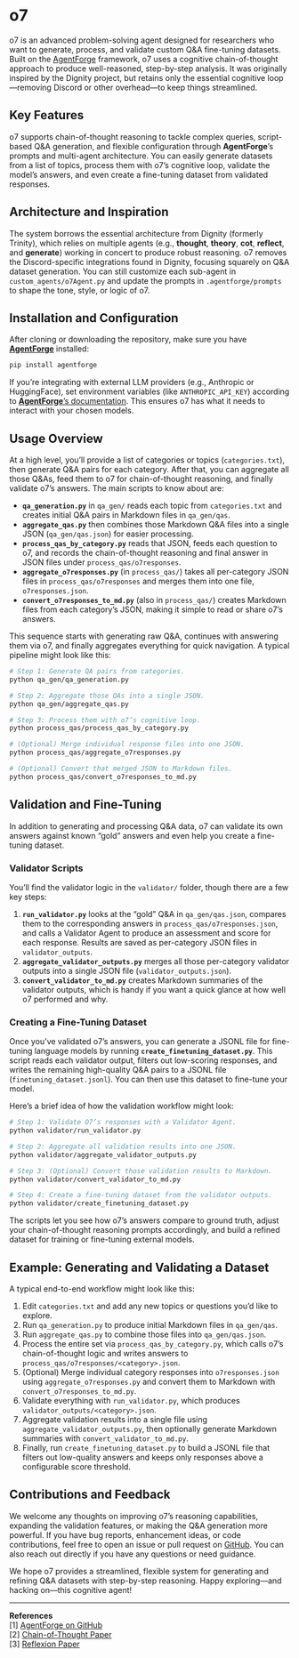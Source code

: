 # o7

o7 is an advanced problem-solving agent designed for researchers who want to generate, process, and validate custom Q&A fine-tuning datasets. Built on the [AgentForge](https://github.com/DataBassGit/AgentForge) framework, o7 uses a cognitive chain-of-thought approach to produce well-reasoned, step-by-step analysis. It was originally inspired by the Dignity project, but retains only the essential cognitive loop—removing Discord or other overhead—to keep things streamlined.

## Key Features

o7 supports chain-of-thought reasoning to tackle complex queries, script-based Q&A generation, and flexible configuration through **AgentForge**’s prompts and multi-agent architecture. You can easily generate datasets from a list of topics, process them with o7’s cognitive loop, validate the model’s answers, and even create a fine-tuning dataset from validated responses.

## Architecture and Inspiration

The system borrows the essential architecture from Dignity (formerly Trinity), which relies on multiple agents (e.g., **thought**, **theory**, **cot**, **reflect**, and **generate**) working in concert to produce robust reasoning. o7 removes the Discord-specific integrations found in Dignity, focusing squarely on Q&A dataset generation. You can still customize each sub-agent in `custom_agents/o7Agent.py` and update the prompts in `.agentforge/prompts` to shape the tone, style, or logic of o7.

## Installation and Configuration

After cloning or downloading the repository, make sure you have [**AgentForge**](https://github.com/DataBassGit/AgentForge) installed:

```bash
pip install agentforge
```

If you’re integrating with external LLM providers (e.g., Anthropic or HuggingFace), set environment variables (like `ANTHROPIC_API_KEY`) according to [**AgentForge**’s documentation](https://github.com/DataBassGit/AgentForge). This ensures o7 has what it needs to interact with your chosen models.

## Usage Overview

At a high level, you’ll provide a list of categories or topics (`categories.txt`), then generate Q&A pairs for each category. After that, you can aggregate all those Q&As, feed them to o7 for chain-of-thought reasoning, and finally validate o7’s answers. The main scripts to know about are:

- **`qa_generation.py`** in `qa_gen/` reads each topic from `categories.txt` and creates initial Q&A pairs in Markdown files in `qa_gen/qas`.
- **`aggregate_qas.py`** then combines those Markdown Q&A files into a single JSON (`qa_gen/qas.json`) for easier processing.
- **`process_qas_by_category.py`** reads that JSON, feeds each question to o7, and records the chain-of-thought reasoning and final answer in JSON files under `process_qas/o7responses`.
- **`aggregate_o7responses.py`** (in `process_qas/`) takes all per-category JSON files in `process_qas/o7responses` and merges them into one file, `o7responses.json`.  
- **`convert_o7responses_to_md.py`** (also in `process_qas/`) creates Markdown files from each category’s JSON, making it simple to read or share o7’s answers.
  
This sequence starts with generating raw Q&A, continues with answering them via o7, and finally aggregates everything for quick navigation. A typical pipeline might look like this:

```bash
# Step 1: Generate QA pairs from categories.
python qa_gen/qa_generation.py

# Step 2: Aggregate those QAs into a single JSON.
python qa_gen/aggregate_qas.py

# Step 3: Process them with o7’s cognitive loop.
python process_qas/process_qas_by_category.py

# (Optional) Merge individual response files into one JSON.
python process_qas/aggregate_o7responses.py

# (Optional) Convert that merged JSON to Markdown files.
python process_qas/convert_o7responses_to_md.py
```

## Validation and Fine-Tuning

In addition to generating and processing Q&A data, o7 can validate its own answers against known “gold” answers and even help you create a fine-tuning dataset.

### Validator Scripts

You’ll find the validator logic in the `validator/` folder, though there are a few key steps:

1. **`run_validator.py`** looks at the “gold” Q&A in `qa_gen/qas.json`, compares them to the corresponding answers in `process_qas/o7responses.json`, and calls a Validator Agent to produce an assessment and score for each response. Results are saved as per-category JSON files in `validator_outputs`.
2. **`aggregate_validator_outputs.py`** merges all those per-category validator outputs into a single JSON file (`validator_outputs.json`).
3. **`convert_validator_to_md.py`** creates Markdown summaries of the validator outputs, which is handy if you want a quick glance at how well o7 performed and why.

### Creating a Fine-Tuning Dataset

Once you’ve validated o7’s answers, you can generate a JSONL file for fine-tuning language models by running **`create_finetuning_dataset.py`**. This script reads each validator output, filters out low-scoring responses, and writes the remaining high-quality Q&A pairs to a JSONL file (`finetuning_dataset.jsonl`). You can then use this dataset to fine-tune your model.  
   
Here’s a brief idea of how the validation workflow might look:

```bash
# Step 1: Validate O7’s responses with a Validator Agent.
python validator/run_validator.py

# Step 2: Aggregate all validation results into one JSON.
python validator/aggregate_validator_outputs.py

# Step 3: (Optional) Convert those validation results to Markdown.
python validator/convert_validator_to_md.py

# Step 4: Create a fine-tuning dataset from the validator outputs.
python validator/create_finetuning_dataset.py
```

The scripts let you see how o7’s answers compare to ground truth, adjust your chain-of-thought reasoning prompts accordingly, and build a refined dataset for training or fine-tuning external models.

## Example: Generating and Validating a Dataset

A typical end-to-end workflow might look like this:  
1. Edit `categories.txt` and add any new topics or questions you’d like to explore.  
2. Run `qa_generation.py` to produce initial Markdown files in `qa_gen/qas`.  
3. Run `aggregate_qas.py` to combine those files into `qa_gen/qas.json`.  
4. Process the entire set via `process_qas_by_category.py`, which calls o7’s chain-of-thought logic and writes answers to `process_qas/o7responses/<category>.json`.  
5. (Optional) Merge individual category responses into `o7responses.json` using `aggregate_o7responses.py` and convert them to Markdown with `convert_o7responses_to_md.py`.  
6. Validate everything with `run_validator.py`, which produces `validator_outputs/<category>.json`.  
7. Aggregate validation results into a single file using `aggregate_validator_outputs.py`, then optionally generate Markdown summaries with `convert_validator_to_md.py`.  
8. Finally, run `create_finetuning_dataset.py` to build a JSONL file that filters out low-quality answers and keeps only responses above a configurable score threshold.

## Contributions and Feedback

We welcome any thoughts on improving o7’s reasoning capabilities, expanding the validation features, or making the Q&A generation more powerful. If you have bug reports, enhancement ideas, or code contributions, feel free to open an issue or pull request on [GitHub](https://github.com/DataBassGit/AgentForge). You can also reach out directly if you have any questions or need guidance.

We hope o7 provides a streamlined, flexible system for generating and refining Q&A datasets with step-by-step reasoning. Happy exploring—and hacking on—this cognitive agent!

---

**References**  
[1] [AgentForge on GitHub](https://github.com/DataBassGit/AgentForge)  
[2] [Chain-of-Thought Paper](https://arxiv.org/abs/2201.11903)  
[3] [Reflexion Paper](https://arxiv.org/abs/2303.11366)

[//]: # (# o7)

[//]: # ()
[//]: # (o7 is an advanced problem-solving agent designed for researchers who want to generate and process custom Q&A datasets. Built on the [AgentForge]&#40;https://github.com/DataBassGit/AgentForge&#41; framework, o7 focuses on a cognitive chain-of-thought approach to produce well-reasoned, step-by-step analysis. Originally inspired by the Dignity project, o7 retains the essential cognitive loop—minus any Discord or other overhead integrations—to keep things streamlined.)

[//]: # ()
[//]: # (## Key Features)

[//]: # ()
[//]: # (- **Chain-of-Thought Reasoning**: A structured, step-by-step reasoning process that helps tackle complex questions.)

[//]: # (- **Script-Based Dataset Generation**: Easily generate Q&A pairs based on an input list of topics &#40;categories&#41;.)

[//]: # (- **Customizable Prompts**: Adjust the agent prompts in the `.agentforge/prompts` folder to shape o7’s behavior and response style.)

[//]: # (- **AgentForge Integration**: Leverages AgentForge’s flexible architecture, which allows advanced multi-agent interactions, chaining, and prompt management.)

[//]: # ()
[//]: # (## Architecture and Inspiration)

[//]: # ()
[//]: # (o7’s cognitive architecture is inspired by Dignity &#40;formerly Trinity&#41;, a multi-agent system that orchestrates different roles to generate lucid and liminal conversational character bots. In o7, we implement a similar approach with separate agents &#40;e.g., **thought**, **theory**, **cot**, **reflect**, and **generate**&#41; coordinating to produce in-depth reasoning. However, the Discord client and other overhead have been removed, resulting in a more lightweight solution tailored for dataset generation.)

[//]: # ()
[//]: # (## Installation and Configuration)

[//]: # ()
[//]: # (1. Clone or download this repository.)

[//]: # (2. Install [AgentForge]&#40;https://github.com/DataBassGit/AgentForge&#41; &#40;and any other dependencies listed in your `requirements.txt` or environment file&#41;:)

[//]: # (   ```bash)

[//]: # (   pip install agentforge)

[//]: # (   ```)

[//]: # (3. &#40;Optional&#41; If you plan to use Anthropics, HuggingFace, or other LLM providers, set the relevant environment variables &#40;e.g., `ANTHROPIC_API_KEY`&#41; according to [AgentForge’s documentation]&#40;https://github.com/DataBassGit/AgentForge&#41;.)

[//]: # ()
[//]: # (## Usage Overview)

[//]: # ()
[//]: # (The main goal of this project is to help researchers generate custom datasets, particularly Q&A pairs derived from an input list of categories, then process and enrich those QAs with o7’s chain-of-thought reasoning. Below is a summary of the key scripts:)

[//]: # ()
[//]: # (1. **`qa_generation.py`**  )

[//]: # (   Reads categories from a text file &#40;`categories.txt`&#41;, generates questions and answers using a QA Generation Agent, and writes each category's Q&A pairs to Markdown files in the `qa_gen/qas` folder.)

[//]: # ()
[//]: # (2. **`aggregate_qas.py`**  )

[//]: # (   Aggregates the Q&A markdown files from `qa_gen/qas` into a single JSON file &#40;`qas.json`&#41;, making it easier to process the entire set at once.)

[//]: # ()
[//]: # (3. **`process_qas_by_category.py`**  )

[//]: # (   Reads `qas.json` and feeds each question to o7’s cognitive loop. The resulting thought flow and final answer are stored in per-category JSON files in `process_qas/o7responses`.)

[//]: # ()
[//]: # (In a typical workflow, you would run:)

[//]: # ()
[//]: # (```bash)

[//]: # (# Step 1: Generate QA pairs from categories)

[//]: # (python qa_generation.py)

[//]: # ()
[//]: # (# Step 2: Aggregate those generated QAs into a single JSON)

[//]: # (python aggregate_qas.py)

[//]: # ()
[//]: # (# Step 3: Process the QAs with o7's cognitive loop)

[//]: # (python process_qas_by_category.py)

[//]: # (```)

[//]: # ()
[//]: # (### Customizing Your Q&A Generation and Reasoning)

[//]: # ()
[//]: # (- **Modify Prompts**:  )

[//]: # (  The system and user prompts for o7’s agents &#40;and for the QA Generation Agent&#41; are stored in `.agentforge/prompts` &#40;a hidden folder by default&#41;. Refer to [AgentForge’s documentation]&#40;https://github.com/DataBassGit/AgentForge&#41; for instructions on how to structure or update these YAML-based prompts.)

[//]: # ()
[//]: # (- **Adjusting Agents**:  )

[//]: # (  The core cognitive loop is in `o7.py`, while each specialized sub-agent &#40;thought, theory, cot, reflect, generate&#41; lives in `custom_agents/o7Agent.py`. You can adapt these to suit your exact reasoning style or domain-specific knowledge.)

[//]: # ()
[//]: # (- **Categories and Checkpointing**:  )

[//]: # (  - The category list is in `categories.txt`.  )

[//]: # (  - Checkpoints are managed by `checkpoint_manager.py`, which ensures you don’t regenerate or reprocess the same categories multiple times.  )

[//]: # ()
[//]: # (## Example: Generating a Dataset)

[//]: # ()
[//]: # (1. **Add or Edit Categories**: Open `categories.txt` and add any new topics &#40;one topic per line&#41;.  )

[//]: # (2. **Generate**: Run `qa_generation.py` to produce Markdown Q&A files for each category in `qa_gen/qas`.  )

[//]: # (3. **Aggregate**: Run `aggregate_qas.py` to combine all those Q&A markdown files into a single JSON &#40;`qa_gen/qas.json`&#41;.  )

[//]: # (4. **Process**: Run `process_qas_by_category.py` to feed each Q&A to o7, which performs chain-of-thought reasoning. The results &#40;including the “thought flow”&#41; are then stored in `process_qas/o7responses/<category>.json`.)

[//]: # ()
[//]: # (## Contributions and Feedback)

[//]: # ()
[//]: # (We welcome contributions that help enhance o7’s reasoning capabilities, add new features, or improve dataset generation. Feel free to open an issue or submit a pull request on [GitHub]&#40;https://github.com/DataBassGit/AgentForge&#41; if you have suggestions, bug reports, or ideas for enhancements. You can also reach out with questions or feedback.)

[//]: # ()
[//]: # (We hope o7 proves useful in your research endeavors, particularly if you need a flexible system for generating or refining Q&A datasets with step-by-step reasoning. Have fun exploring—and making improvements to—this cognitive agent!)

[//]: # ()
[//]: # (---)

[//]: # ()
[//]: # (**References**  )

[//]: # ([1] [AgentForge on GitHub]&#40;https://github.com/DataBassGit/AgentForge&#41;  )

[//]: # ([2] [Chain-of-Thought Paper]&#40;https://arxiv.org/abs/2201.11903&#41;  )

[//]: # ([3] [Reflexion Paper]&#40;https://arxiv.org/abs/2303.11366&#41;  )

[//]: # (```)
